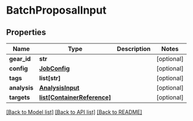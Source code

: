# BatchProposalInput

## Properties
Name | Type | Description | Notes
------------ | ------------- | ------------- | -------------
**gear_id** | **str** |  | [optional] 
**config** | [**JobConfig**](JobConfig.md) |  | [optional] 
**tags** | **list[str]** |  | [optional] 
**analysis** | [**AnalysisInput**](AnalysisInput.md) |  | [optional] 
**targets** | [**list[ContainerReference]**](ContainerReference.md) |  | [optional] 

[[Back to Model list]](../README.md#documentation-for-models) [[Back to API list]](../README.md#documentation-for-api-endpoints) [[Back to README]](../README.md)



